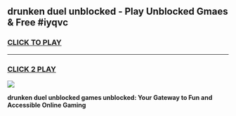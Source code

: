 
## drunken duel unblocked - Play Unblocked Gmaes & Free #iyqvc
<h3>
<a href="https://news.freeplayer.one?title=drunken_duel_unblocked&ref=26F">CLICK TO PLAY</a></h3>
<hr>

<h3>
<a href="https://news.freeplayer.one?title=drunken_duel_unblocked&ref=26F">CLICK 2 PLAY</a>
  
</h3>

<a href="https://news.freeplayer.one?title=drunken_duel_unblocked&ref=26F/"><img src="https://clearcache.store/games.png"></a>


**drunken duel unblocked games unblocked: Your Gateway to Fun and Accessible Online Gaming**
